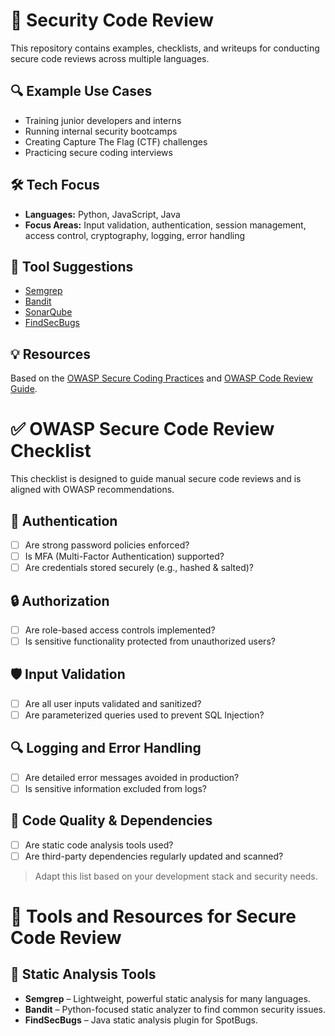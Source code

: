 # 🔐 Security Code Review

This repository contains examples, checklists, and writeups for conducting secure code reviews across multiple languages.

## 🔍 Example Use Cases

- Training junior developers and interns
- Running internal security bootcamps
- Creating Capture The Flag (CTF) challenges
- Practicing secure coding interviews

## 🛠️ Tech Focus

- **Languages:** Python, JavaScript, Java
- **Focus Areas:** Input validation, authentication, session management, access control, cryptography, logging, error handling

## 🧰 Tool Suggestions

- [Semgrep](https://semgrep.dev)
- [Bandit](https://github.com/PyCQA/bandit)
- [SonarQube](https://www.sonarqube.org)
- [FindSecBugs](https://find-sec-bugs.github.io)

## 💡 Resources

Based on the [OWASP Secure Coding Practices](https://owasp.org/www-project-secure-coding-practices-quick-reference-guide/) and [OWASP Code Review Guide](https://owasp.org/www-project-code-review/).

# ✅ OWASP Secure Code Review Checklist

This checklist is designed to guide manual secure code reviews and is aligned with OWASP recommendations.

## 🔐 Authentication

- [ ] Are strong password policies enforced?
- [ ] Is MFA (Multi-Factor Authentication) supported?
- [ ] Are credentials stored securely (e.g., hashed & salted)?

## 🔒 Authorization

- [ ] Are role-based access controls implemented?
- [ ] Is sensitive functionality protected from unauthorized users?

## 🛡️ Input Validation

- [ ] Are all user inputs validated and sanitized?
- [ ] Are parameterized queries used to prevent SQL Injection?

## 🔍 Logging and Error Handling

- [ ] Are detailed error messages avoided in production?
- [ ] Is sensitive information excluded from logs?

## 🧪 Code Quality & Dependencies

- [ ] Are static code analysis tools used?
- [ ] Are third-party dependencies regularly updated and scanned?

> Adapt this list based on your development stack and security needs.

# 🧰 Tools and Resources for Secure Code Review

## 🔧 Static Analysis Tools

- **Semgrep** – Lightweight, powerful static analysis for many languages.
- **Bandit** – Python-focused static analyzer to find common security issues.
- **FindSecBugs** – Java static analysis plugin for SpotBugs.
